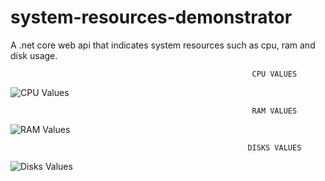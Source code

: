 # system-resources-demonstrator
A .net core web api that indicates system resources such as cpu, ram and disk usage.


                                                          CPU VALUES
![CPU Values](https://i.hizliresim.com/3JOFN3.png)


                                                          RAM VALUES
![RAM Values](https://i.hizliresim.com/i1jjQk.png)


                                                         DISKS VALUES
![Disks Values](https://i.hizliresim.com/0VFhuE.png)
